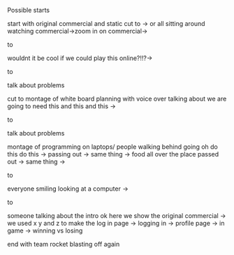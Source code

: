 Possible starts

start with original commercial and static cut to ->
or
all sitting around watching commercial->zoom in on commercial->

to

wouldnt it be cool if we could play this online?!!?->

to 

talk about problems

cut to montage of white board planning with voice over talking about we are going to need this and this and this ->

to 

talk about problems

montage of programming on laptops/ people walking behind going oh do this do this -> passing out -> same thing -> food all over the place passed out -> same thing ->

to

everyone smiling looking at a computer ->

to

someone talking about the intro ok here we show the original commercial -> we used x y and z to make the log in page -> logging in -> profile page -> in game -> winning vs losing

end with team rocket blasting off again